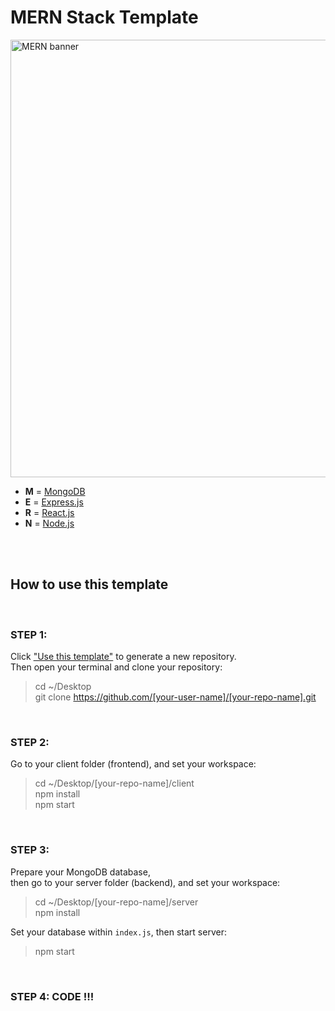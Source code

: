 # MERN Stack Template

<img src='https://github.com/belferink1996/MERN-template/blob/images/images/mern.jpeg' alt='MERN banner' width='700' />

- **M** = [MongoDB](https://www.mongodb.com)
- **E** = [Express.js](https://expressjs.com)
- **R** = [React.js](https://reactjs.org)
- **N** = [Node.js](https://nodejs.org)

<br />
<br />

## How to use this template

<br />

### STEP 1:

Click ["Use this template"](https://github.com/belferink1996/MERN-template/generate) to generate a new repository.<br />
Then open your terminal and clone your repository:

> cd ~/Desktop <br />
> git clone https://github.com/[your-user-name]/[your-repo-name].git

<br />

### STEP 2:

Go to your client folder (frontend), and set your workspace:

> cd ~/Desktop/[your-repo-name]/client <br />
> npm install <br />
> npm start

<br />

### STEP 3:

Prepare your MongoDB database,<br />
then go to your server folder (backend), and set your workspace:

> cd ~/Desktop/[your-repo-name]/server <br />
> npm install <br />

Set your database within `index.js`, then start server:

> npm start

<br />

### STEP 4: CODE !!!

